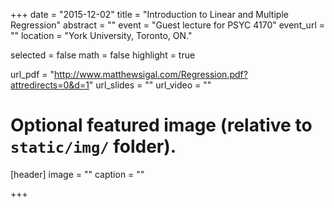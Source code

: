 +++
date = "2015-12-02"
title = "Introduction to Linear and Multiple Regression"
abstract = ""
event = "Guest lecture for PSYC 4170"
event_url = ""
location = "York University, Toronto, ON."

selected = false
math = false
highlight = true

url_pdf = "http://www.matthewsigal.com/Regression.pdf?attredirects=0&d=1"
url_slides = ""
url_video = ""

# Optional featured image (relative to `static/img/` folder).
[header]
image = ""
caption = ""

+++
